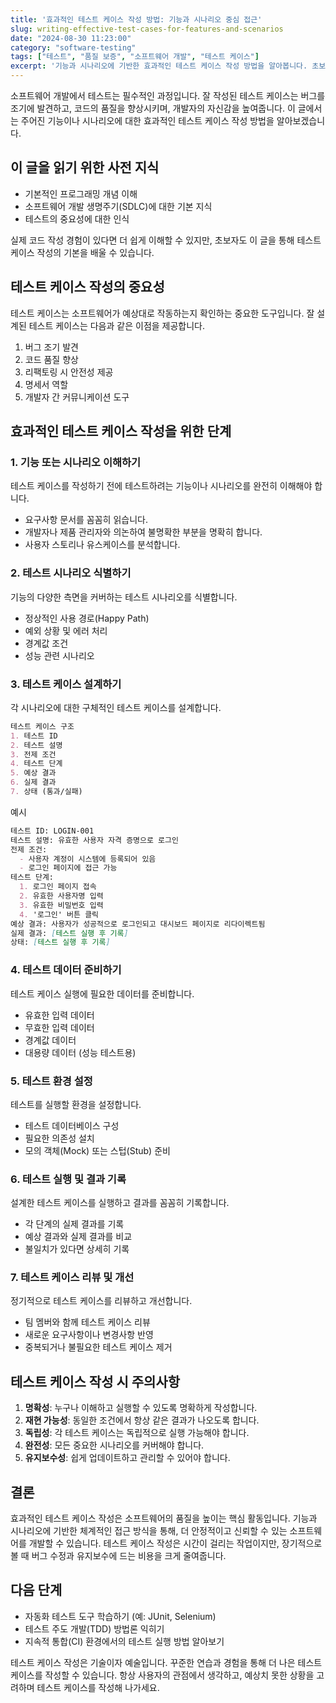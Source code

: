 ```yaml
---
title: '효과적인 테스트 케이스 작성 방법: 기능과 시나리오 중심 접근'
slug: writing-effective-test-cases-for-features-and-scenarios
date: "2024-08-30 11:23:00"
category: "software-testing"
tags: ["테스트", "품질 보증", "소프트웨어 개발", "테스트 케이스"]
excerpt: '기능과 시나리오에 기반한 효과적인 테스트 케이스 작성 방법을 알아봅니다. 초보자부터 경험 많은 개발자까지 활용할 수 있는 실용적인 가이드를 제공합니다.'
---
```


소프트웨어 개발에서 테스트는 필수적인 과정입니다. 잘 작성된 테스트 케이스는 버그를 조기에 발견하고, 코드의 품질을 향상시키며, 개발자의 자신감을 높여줍니다. 이 글에서는 주어진 기능이나 시나리오에 대한 효과적인 테스트 케이스 작성 방법을 알아보겠습니다.

## 이 글을 읽기 위한 사전 지식

- 기본적인 프로그래밍 개념 이해
- 소프트웨어 개발 생명주기(SDLC)에 대한 기본 지식
- 테스트의 중요성에 대한 인식

실제 코드 작성 경험이 있다면 더 쉽게 이해할 수 있지만, 초보자도 이 글을 통해 테스트 케이스 작성의 기본을 배울 수 있습니다.

## 테스트 케이스 작성의 중요성

테스트 케이스는 소프트웨어가 예상대로 작동하는지 확인하는 중요한 도구입니다. 잘 설계된 테스트 케이스는 다음과 같은 이점을 제공합니다.

1. 버그 조기 발견
2. 코드 품질 향상
3. 리팩토링 시 안전성 제공
4. 명세서 역할
5. 개발자 간 커뮤니케이션 도구

## 효과적인 테스트 케이스 작성을 위한 단계

### 1. 기능 또는 시나리오 이해하기

테스트 케이스를 작성하기 전에 테스트하려는 기능이나 시나리오를 완전히 이해해야 합니다.

- 요구사항 문서를 꼼꼼히 읽습니다.
- 개발자나 제품 관리자와 의논하여 불명확한 부분을 명확히 합니다.
- 사용자 스토리나 유스케이스를 분석합니다.

### 2. 테스트 시나리오 식별하기

기능의 다양한 측면을 커버하는 테스트 시나리오를 식별합니다.

- 정상적인 사용 경로(Happy Path)
- 예외 상황 및 에러 처리
- 경계값 조건
- 성능 관련 시나리오

### 3. 테스트 케이스 설계하기

각 시나리오에 대한 구체적인 테스트 케이스를 설계합니다.

```markdown
테스트 케이스 구조
1. 테스트 ID
2. 테스트 설명
3. 전제 조건
4. 테스트 단계
5. 예상 결과
6. 실제 결과
7. 상태 (통과/실패)
```

예시
```markdown
테스트 ID: LOGIN-001
테스트 설명: 유효한 사용자 자격 증명으로 로그인
전제 조건: 
  - 사용자 계정이 시스템에 등록되어 있음
  - 로그인 페이지에 접근 가능
테스트 단계:
  1. 로그인 페이지 접속
  2. 유효한 사용자명 입력
  3. 유효한 비밀번호 입력
  4. '로그인' 버튼 클릭
예상 결과: 사용자가 성공적으로 로그인되고 대시보드 페이지로 리다이렉트됨
실제 결과: [테스트 실행 후 기록]
상태: [테스트 실행 후 기록]
```

### 4. 테스트 데이터 준비하기

테스트 케이스 실행에 필요한 데이터를 준비합니다.

- 유효한 입력 데이터
- 무효한 입력 데이터
- 경계값 데이터
- 대용량 데이터 (성능 테스트용)

### 5. 테스트 환경 설정

테스트를 실행할 환경을 설정합니다.

- 테스트 데이터베이스 구성
- 필요한 의존성 설치
- 모의 객체(Mock) 또는 스텁(Stub) 준비

### 6. 테스트 실행 및 결과 기록

설계한 테스트 케이스를 실행하고 결과를 꼼꼼히 기록합니다.

- 각 단계의 실제 결과를 기록
- 예상 결과와 실제 결과를 비교
- 불일치가 있다면 상세히 기록

### 7. 테스트 케이스 리뷰 및 개선

정기적으로 테스트 케이스를 리뷰하고 개선합니다.

- 팀 멤버와 함께 테스트 케이스 리뷰
- 새로운 요구사항이나 변경사항 반영
- 중복되거나 불필요한 테스트 케이스 제거

## 테스트 케이스 작성 시 주의사항

1. **명확성**: 누구나 이해하고 실행할 수 있도록 명확하게 작성합니다.
2. **재현 가능성**: 동일한 조건에서 항상 같은 결과가 나오도록 합니다.
3. **독립성**: 각 테스트 케이스는 독립적으로 실행 가능해야 합니다.
4. **완전성**: 모든 중요한 시나리오를 커버해야 합니다.
5. **유지보수성**: 쉽게 업데이트하고 관리할 수 있어야 합니다.

## 결론

효과적인 테스트 케이스 작성은 소프트웨어의 품질을 높이는 핵심 활동입니다. 기능과 시나리오에 기반한 체계적인 접근 방식을 통해, 더 안정적이고 신뢰할 수 있는 소프트웨어를 개발할 수 있습니다. 테스트 케이스 작성은 시간이 걸리는 작업이지만, 장기적으로 볼 때 버그 수정과 유지보수에 드는 비용을 크게 줄여줍니다.

## 다음 단계

- 자동화 테스트 도구 학습하기 (예: JUnit, Selenium)
- 테스트 주도 개발(TDD) 방법론 익히기
- 지속적 통합(CI) 환경에서의 테스트 실행 방법 알아보기

테스트 케이스 작성은 기술이자 예술입니다. 꾸준한 연습과 경험을 통해 더 나은 테스트 케이스를 작성할 수 있습니다. 항상 사용자의 관점에서 생각하고, 예상치 못한 상황을 고려하며 테스트 케이스를 작성해 나가세요.
